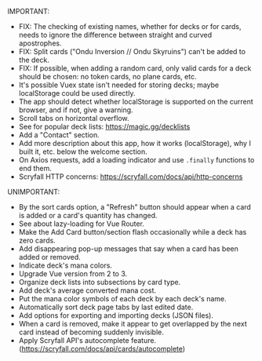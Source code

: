 IMPORTANT:

- FIX: The checking of existing names, whether for decks or for cards, needs to ignore the difference between straight and curved apostrophes.
- FIX: Split cards ("Ondu Inversion // Ondu Skyruins") can't be added to the deck.
- FIX: If possible, when adding a random card, only valid cards for a deck should be chosen: no token cards, no plane cards, etc.
- It's possible Vuex state isn't needed for storing decks; maybe localStorage could be used directly.
- The app should detect whether localStorage is supported on the current browser, and if not, give a warning.
- Scroll tabs on horizontal overflow.
- See for popular deck lists: https://magic.gg/decklists
- Add a "Contact" section.
- Add more description about this app, how it works (localStorage), why I built it, etc. below the welcome section.
- On Axios requests, add a loading indicator and use `.finally` functions to end them.
- Scryfall HTTP concerns: https://scryfall.com/docs/api/http-concerns


UNIMPORTANT:

- By the sort cards option, a "Refresh" button should appear when a card is added or a card's quantity has changed.
- See about lazy-loading for Vue Router.
- Make the Add Card button/section flash occasionally while a deck has zero cards.
- Add disappearing pop-up messages that say when a card has been added or removed.
- Indicate deck's mana colors.
- Upgrade Vue version from 2 to 3.
- Organize deck lists into subsections by card type.
- Add deck's average converted mana cost.
- Put the mana color symbols of each deck by each deck's name.
- Automatically sort deck page tabs by last edited date.
- Add options for exporting and importing decks (JSON files).
- When a card is removed, make it appear to get overlapped by the next card instead of becoming suddenly invisible.
- Apply Scryfall API's autocomplete feature. (https://scryfall.com/docs/api/cards/autocomplete)